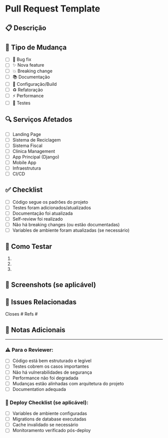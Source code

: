 # Pull Request Template

## 📋 Descrição
<!-- Descreva brevemente as mudanças propostas -->

## 🎯 Tipo de Mudança
- [ ] 🐛 Bug fix
- [ ] ✨ Nova feature
- [ ] 💥 Breaking change
- [ ] 📚 Documentação
- [ ] 🔧 Configuração/Build
- [ ] ♻️ Refatoração
- [ ] ⚡ Performance
- [ ] 🧪 Testes

## 🔍 Serviços Afetados
- [ ] Landing Page
- [ ] Sistema de Reciclagem  
- [ ] Sistema Fiscal
- [ ] Clínica Management
- [ ] App Principal (Django)
- [ ] Mobile App
- [ ] Infraestrutura
- [ ] CI/CD

## ✅ Checklist
- [ ] Código segue os padrões do projeto
- [ ] Testes foram adicionados/atualizados
- [ ] Documentação foi atualizada
- [ ] Self-review foi realizado
- [ ] Não há breaking changes (ou estão documentadas)
- [ ] Variables de ambiente foram atualizadas (se necessário)

## 🧪 Como Testar
<!-- Descreva como reviewers podem testar as mudanças -->

1. 
2. 
3. 

## 📸 Screenshots (se aplicável)
<!-- Adicione screenshots para mudanças visuais -->

## 🔗 Issues Relacionadas
<!-- Link para issues relacionadas -->
Closes #
Refs #

## 📝 Notas Adicionais
<!-- Qualquer informação adicional para os reviewers -->

---

### ⚠️ Para o Reviewer:
- [ ] Código está bem estruturado e legível
- [ ] Testes cobrem os casos importantes
- [ ] Não há vulnerabilidades de segurança
- [ ] Performance não foi degradada
- [ ] Mudanças estão alinhadas com arquitetura do projeto
- [ ] Documentation adequada

### 🚀 Deploy Checklist (se aplicável):
- [ ] Variables de ambiente configuradas
- [ ] Migrations de database executadas
- [ ] Cache invalidado se necessário
- [ ] Monitoramento verificado pós-deploy
